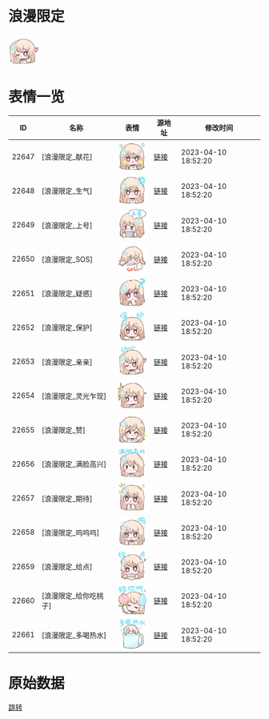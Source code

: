 # 浪漫限定

<img src="./cover.png" height="60" alt="cover" />

# 表情一览

|ID|名称|表情|源地址|修改时间|
|----|----|----|----|----|
|22647|[浪漫限定_献花]|<img src="./pic/022647_%5B浪漫限定_献花%5D.png" height="60" alt="献花"/>|[链接](https://i0.hdslb.com/bfs/garb/531c9384fdce0a14a5020bc4f3679f705737ec5f.png)|2023-04-10 18:52:20|
|22648|[浪漫限定_生气]|<img src="./pic/022648_%5B浪漫限定_生气%5D.png" height="60" alt="生气"/>|[链接](https://i0.hdslb.com/bfs/garb/9abeb97038b8b30282050994fa8d6f2978b61b6f.png)|2023-04-10 18:52:20|
|22649|[浪漫限定_上号]|<img src="./pic/022649_%5B浪漫限定_上号%5D.png" height="60" alt="上号"/>|[链接](https://i0.hdslb.com/bfs/garb/c96ea7ba3afc9ea7bd52b8c64f08368698be7de2.png)|2023-04-10 18:52:20|
|22650|[浪漫限定_SOS]|<img src="./pic/022650_%5B浪漫限定_SOS%5D.png" height="60" alt="SOS"/>|[链接](https://i0.hdslb.com/bfs/garb/5d78e73d65e00dc58c29eee36c3911eeeba0d5d0.png)|2023-04-10 18:52:20|
|22651|[浪漫限定_疑惑]|<img src="./pic/022651_%5B浪漫限定_疑惑%5D.png" height="60" alt="疑惑"/>|[链接](https://i0.hdslb.com/bfs/garb/dc2e5764cba122855032d05a7d4da9e5ebf0ddff.png)|2023-04-10 18:52:20|
|22652|[浪漫限定_保护]|<img src="./pic/022652_%5B浪漫限定_保护%5D.png" height="60" alt="保护"/>|[链接](https://i0.hdslb.com/bfs/garb/b848773019d55c25c54e7efb6ad2c2fb847ff15e.png)|2023-04-10 18:52:20|
|22653|[浪漫限定_亲亲]|<img src="./pic/022653_%5B浪漫限定_亲亲%5D.png" height="60" alt="亲亲"/>|[链接](https://i0.hdslb.com/bfs/garb/ea91c4b71a5ecc7304e1ba7d671dc681c88a38fa.png)|2023-04-10 18:52:20|
|22654|[浪漫限定_灵光乍现]|<img src="./pic/022654_%5B浪漫限定_灵光乍现%5D.png" height="60" alt="灵光乍现"/>|[链接](https://i0.hdslb.com/bfs/garb/565fd49425bf0cf035d60c520d202f98d6bbfb5c.png)|2023-04-10 18:52:20|
|22655|[浪漫限定_赞]|<img src="./pic/022655_%5B浪漫限定_赞%5D.png" height="60" alt="赞"/>|[链接](https://i0.hdslb.com/bfs/garb/5d904a3a75f0d2b4069c3c0f2b300c5974b83e34.png)|2023-04-10 18:52:20|
|22656|[浪漫限定_满脸高兴]|<img src="./pic/022656_%5B浪漫限定_满脸高兴%5D.png" height="60" alt="满脸高兴"/>|[链接](https://i0.hdslb.com/bfs/garb/f94b6adc1814343a94c5cf8f78cc1a6c83e4edb6.png)|2023-04-10 18:52:20|
|22657|[浪漫限定_期待]|<img src="./pic/022657_%5B浪漫限定_期待%5D.png" height="60" alt="期待"/>|[链接](https://i0.hdslb.com/bfs/garb/0e79f2a62f9034760bf2f9528cf3f7d74f7034ea.png)|2023-04-10 18:52:20|
|22658|[浪漫限定_呜呜呜]|<img src="./pic/022658_%5B浪漫限定_呜呜呜%5D.png" height="60" alt="呜呜呜"/>|[链接](https://i0.hdslb.com/bfs/garb/7f77480efd37201622b92da432d90558a0cc560c.png)|2023-04-10 18:52:20|
|22659|[浪漫限定_给点]|<img src="./pic/022659_%5B浪漫限定_给点%5D.png" height="60" alt="给点"/>|[链接](https://i0.hdslb.com/bfs/garb/60d624f1a9f01688295c97052fcc4b74dea95c1b.png)|2023-04-10 18:52:20|
|22660|[浪漫限定_给你吃桃子]|<img src="./pic/022660_%5B浪漫限定_给你吃桃子%5D.png" height="60" alt="给你吃桃子"/>|[链接](https://i0.hdslb.com/bfs/garb/4e03b3947acdaf7a08c67d0bfc686d2e52391ec3.png)|2023-04-10 18:52:20|
|22661|[浪漫限定_多喝热水]|<img src="./pic/022661_%5B浪漫限定_多喝热水%5D.png" height="60" alt="多喝热水"/>|[链接](https://i0.hdslb.com/bfs/garb/a71200d61d5882e93251d531cd266b8f95617aca.png)|2023-04-10 18:52:20|

# 原始数据

[跳转](./raw.json)

